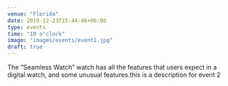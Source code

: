 ```yaml
---
venue: "Florida"
date: 2019-12-23T15:44:46+06:00
type: events
time: "10 o'clock"
image: "images/events/event1.jpg"
draft: true
---
```


The “Seamless Watch” watch has all the features that users expect in a digital watch, and some unusual features.this is a description for event 2

